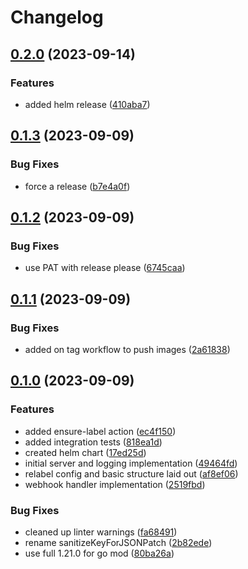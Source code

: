 # Changelog

## [0.2.0](https://github.com/pdylanross/kube-resource-relabel-webhook/compare/v0.1.3...v0.2.0) (2023-09-14)


### Features

* added helm release ([410aba7](https://github.com/pdylanross/kube-resource-relabel-webhook/commit/410aba7155bacb6bc10dbac93ce2b1f60f75e716))

## [0.1.3](https://github.com/pdylanross/kube-resource-relabel-webhook/compare/v0.1.2...v0.1.3) (2023-09-09)


### Bug Fixes

* force a release ([b7e4a0f](https://github.com/pdylanross/kube-resource-relabel-webhook/commit/b7e4a0f71d40b4f64e1f828f67fc4cbea477b1eb))

## [0.1.2](https://github.com/pdylanross/kube-resource-relabel-webhook/compare/v0.1.1...v0.1.2) (2023-09-09)


### Bug Fixes

* use PAT with release please ([6745caa](https://github.com/pdylanross/kube-resource-relabel-webhook/commit/6745caa1e359d7f696d2c65663a55760a72846c0))

## [0.1.1](https://github.com/pdylanross/kube-resource-relabel-webhook/compare/v0.1.0...v0.1.1) (2023-09-09)


### Bug Fixes

* added on tag workflow to push images ([2a61838](https://github.com/pdylanross/kube-resource-relabel-webhook/commit/2a618384f5593bb38c28c75ea62f86903c6ca3eb))

## [0.1.0](https://github.com/pdylanross/kube-resource-relabel-webhook/compare/v0.0.1...v0.1.0) (2023-09-09)


### Features

* added ensure-label action ([ec4f150](https://github.com/pdylanross/kube-resource-relabel-webhook/commit/ec4f15061e40cba35afbd2a033c29a3c3d5801b8))
* added integration tests ([818ea1d](https://github.com/pdylanross/kube-resource-relabel-webhook/commit/818ea1d665e4dbe11e2b9e4bf70fab906fe60828))
* created helm chart ([17ed25d](https://github.com/pdylanross/kube-resource-relabel-webhook/commit/17ed25d176364c1d9187a225d04d45bf780f9809))
* initial server and logging implementation ([49464fd](https://github.com/pdylanross/kube-resource-relabel-webhook/commit/49464fdcda43e9ae9e37a03cc68b25fc75705b30))
* relabel config and basic structure laid out ([af8ef06](https://github.com/pdylanross/kube-resource-relabel-webhook/commit/af8ef065daddd62b1be12b71bca63e505a8afc63))
* webhook handler implementation ([2519fbd](https://github.com/pdylanross/kube-resource-relabel-webhook/commit/2519fbd0778265c0d432629cfd79086d19626956))


### Bug Fixes

* cleaned up linter warnings ([fa68491](https://github.com/pdylanross/kube-resource-relabel-webhook/commit/fa6849108d38b45d2907ed27b75e80096eb418ea))
* rename sanitizeKeyForJSONPatch ([2b82ede](https://github.com/pdylanross/kube-resource-relabel-webhook/commit/2b82ede1a6ddb7aee29618964a4e124380230551))
* use full 1.21.0 for go mod ([80ba26a](https://github.com/pdylanross/kube-resource-relabel-webhook/commit/80ba26a5e08f8a5b1b010b3fd253594d6317e6a8))
